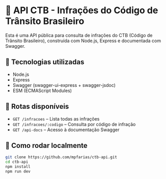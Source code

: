 # 🚦 API CTB - Infrações do Código de Trânsito Brasileiro

Esta é uma API pública para consulta de infrações do CTB (Código de Trânsito Brasileiro), construída com Node.js, Express e documentada com Swagger.

## 🧰 Tecnologias utilizadas

- Node.js
- Express
- Swagger (swagger-ui-express + swagger-jsdoc)
- ESM (ECMAScript Modules)

## 🔗 Rotas disponíveis

- `GET /infracoes` – Lista todas as infrações
- `GET /infracoes/:codigo` – Consulta por código de infração
- `GET /api-docs` – Acesso à documentação Swagger

## 🚀 Como rodar localmente

```bash
git clone https://github.com/mpfarias/ctb-api.git
cd ctb-api
npm install
npm run dev